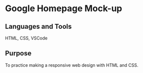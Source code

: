 # Google Homepage Mock-up

## Languages and Tools
HTML, CSS, VSCode

## Purpose
To practice making a responsive web design with HTML and CSS.
